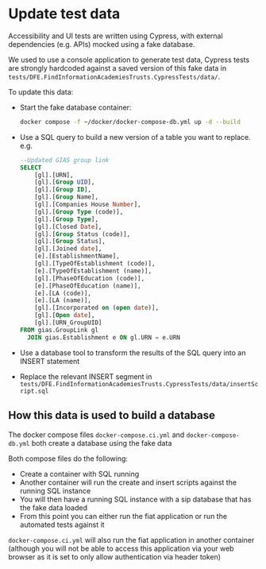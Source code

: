 # Update test data

Accessibility and UI tests are written using Cypress, with external dependencies (e.g. APIs) mocked using a fake database.

We used to use a console application to generate test data, Cypress tests are strongly hardcoded against a saved version of this fake data in `tests/DFE.FindInformationAcademiesTrusts.CypressTests/data/`.

To update this data:

- Start the fake database container:
  
  ```bash
  docker compose -f ~/docker/docker-compose-db.yml up -d --build
  ```

- Use a SQL query to build a new version of a table you want to replace. e.g.

  ```sql
  --Updated GIAS group link
  SELECT 
      [gl].[URN],
      [gl].[Group UID],
      [gl].[Group ID],
      [gl].[Group Name],
      [gl].[Companies House Number],
      [gl].[Group Type (code)],
      [gl].[Group Type],
      [gl].[Closed Date],
      [gl].[Group Status (code)],
      [gl].[Group Status],
      [gl].[Joined date],
      [e].[EstablishmentName],
      [gl].[TypeOfEstablishment (code)],
      [e].[TypeOfEstablishment (name)],
      [gl].[PhaseOfEducation (code)],
      [e].[PhaseOfEducation (name)],
      [e].[LA (code)],
      [e].[LA (name)],
      [gl].[Incorporated on (open date)],
      [gl].[Open date],
      [gl].[URN_GroupUID]
  FROM gias.GroupLink gl
    JOIN gias.Establishment e ON gl.URN = e.URN
  ```

- Use a database tool to transform the results of the SQL query into an INSERT statement
- Replace the relevant INSERT segment in `tests/DFE.FindInformationAcademiesTrusts.CypressTests/data/insertScript.sql`

## How this data is used to build a database

The docker compose files `docker-compose.ci.yml` and `docker-compose-db.yml` both create a database using the fake data

Both compose files do the following:

- Create a container with SQL running
- Another container will run the create and insert scripts against the running SQL instance
- You will then have a running SQL instance with a sip database that has the fake data loaded
- From this point you can either run the fiat application or run the automated tests against it

`docker-compose.ci.yml` will also run the fiat application in another container (although you will not be able to access this application via your web browser as it is set to only allow authentication via header token)
